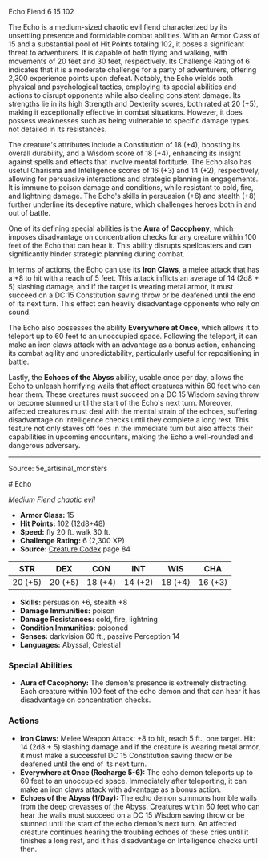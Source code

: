 <MonsterName/>Echo</MonsterName>
<CreatureType/>Fiend</CreatureType>
<CR/>6</CR>
<AC/>15</AC>
<HP/>102</HP>
<summary>The Echo is a medium-sized chaotic evil fiend characterized by its unsettling presence and formidable combat abilities. With an Armor Class of 15 and a substantial pool of Hit Points totaling 102, it poses a significant threat to adventurers. It is capable of both flying and walking, with movements of 20 feet and 30 feet, respectively. Its Challenge Rating of 6 indicates that it is a moderate challenge for a party of adventurers, offering 2,300 experience points upon defeat. Notably, the Echo wields both physical and psychological tactics, employing its special abilities and actions to disrupt opponents while also dealing consistent damage. Its strengths lie in its high Strength and Dexterity scores, both rated at 20 (+5), making it exceptionally effective in combat situations. However, it does possess weaknesses such as being vulnerable to specific damage types not detailed in its resistances.</summary>

<detail>

The creature's attributes include a Constitution of 18 (+4), boosting its overall durability, and a Wisdom score of 18 (+4), enhancing its insight against spells and effects that involve mental fortitude. The Echo also has useful Charisma and Intelligence scores of 16 (+3) and 14 (+2), respectively, allowing for persuasive interactions and strategic planning in engagements. It is immune to poison damage and conditions, while resistant to cold, fire, and lightning damage. The Echo's skills in persuasion (+6) and stealth (+8) further underline its deceptive nature, which challenges heroes both in and out of battle. 

One of its defining special abilities is the **Aura of Cacophony**, which imposes disadvantage on concentration checks for any creature within 100 feet of the Echo that can hear it. This ability disrupts spellcasters and can significantly hinder strategic planning during combat.

In terms of actions, the Echo can use its **Iron Claws**, a melee attack that has a +8 to hit with a reach of 5 feet. This attack inflicts an average of 14 (2d8 + 5) slashing damage, and if the target is wearing metal armor, it must succeed on a DC 15 Constitution saving throw or be deafened until the end of its next turn. This effect can heavily disadvantage opponents who rely on sound.

The Echo also possesses the ability **Everywhere at Once**, which allows it to teleport up to 60 feet to an unoccupied space. Following the teleport, it can make an iron claws attack with an advantage as a bonus action, enhancing its combat agility and unpredictability, particularly useful for repositioning in battle.

Lastly, the **Echoes of the Abyss** ability, usable once per day, allows the Echo to unleash horrifying wails that affect creatures within 60 feet who can hear them. These creatures must succeed on a DC 15 Wisdom saving throw or become stunned until the start of the Echo's next turn. Moreover, affected creatures must deal with the mental strain of the echoes, suffering disadvantage on Intelligence checks until they complete a long rest. This feature not only staves off foes in the immediate turn but also affects their capabilities in upcoming encounters, making the Echo a well-rounded and dangerous adversary.</detail>



---

Source: 5e_artisinal_monsters

<statblock>
# Echo

*Medium* *Fiend* *chaotic evil*

- **Armor Class:** 15
- **Hit Points:** 102 (12d8+48)
- **Speed:** fly 20 ft. walk 30 ft.
- **Challenge Rating:** 6 (2,300 XP)
- **Source:** [Creature Codex](https://koboldpress.com/kpstore/product/creature-codex-for-5th-edition-dnd) page 84

| STR | DEX | CON | INT | WIS | CHA |
| --- | --- | --- | --- | --- | --- |
| 20 (+5) | 20 (+5) | 18 (+4) | 14 (+2) | 18 (+4) | 16 (+3) |

- **Skills:** persuasion +6, stealth +8
- **Damage Immunities:** poison
- **Damage Resistances:** cold, fire, lightning
- **Condition Immunities:** poisoned
- **Senses:** darkvision 60 ft., passive Perception 14
- **Languages:** Abyssal, Celestial

### Special Abilities

- **Aura of Cacophony:** The demon's presence is extremely distracting. Each creature within 100 feet of the echo demon and that can hear it has disadvantage on concentration checks.

### Actions

- **Iron Claws:** Melee Weapon Attack: +8 to hit, reach 5 ft., one target. Hit: 14 (2d8 + 5) slashing damage and if the creature is wearing metal armor, it must make a successful DC 15 Constitution saving throw or be deafened until the end of its next turn.
- **Everywhere at Once (Recharge 5-6):** The echo demon teleports up to 60 feet to an unoccupied space. Immediately after teleporting, it can make an iron claws attack with advantage as a bonus action.
- **Echoes of the Abyss (1/Day):** The echo demon summons horrible wails from the deep crevasses of the Abyss. Creatures within 60 feet who can hear the wails must succeed on a DC 15 Wisdom saving throw or be stunned until the start of the echo demon's next turn. An affected creature continues hearing the troubling echoes of these cries until it finishes a long rest, and it has disadvantage on Intelligence checks until then.


</statblock>


